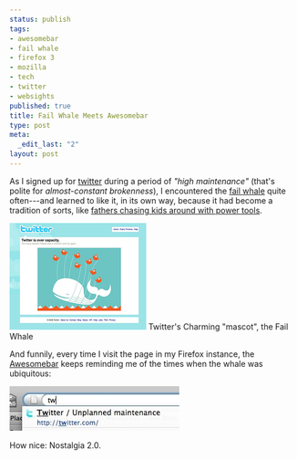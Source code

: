 ```yaml
--- 
status: publish
tags: 
- awesomebar
- fail whale
- firefox 3
- mozilla
- tech
- twitter
- websights
published: true
title: Fail Whale Meets Awesomebar
type: post
meta: 
  _edit_last: "2"
layout: post
---
```

As I signed up for <a href="http://twitter.com">twitter</a> during a period of <em>"high maintenance"</em> (that's polite for <em>almost-constant brokenness</em>), I encountered the <a href="http://fredericiana.com/2008/07/03/tweeeeet/">fail whale</a> quite often---and learned to like it, in its own way, because it had become a tradition of sorts, like <a href="http://help.com/post/124066-funny-metaphors-used-in-high-school">fathers chasing kids around with power tools</a>.

<div class="img-label">
<img src="/media/wp/2008/07/twitter-site-error.jpg" alt="" title="Twitter Fail Whale" width="240" height="187" class="alignnone size-full wp-image-1324" />
Twitter's Charming "mascot", the Fail Whale
</div>

And funnily, every time I visit the page in my Firefox instance, the <a href="http://blog.mozilla.com/schrep/2007/12/17/firefox-3-beta-2/">Awesomebar</a> keeps reminding me of the times when the whale was ubiquitous:

<img src="/media/wp/2008/09/twitter-unplanned-maintenance.jpg" alt="" title="Twitter: Unplanned Maintenance" width="298" height="78" class="alignnone size-full wp-image-1553" />

How nice: Nostalgia 2.0.
